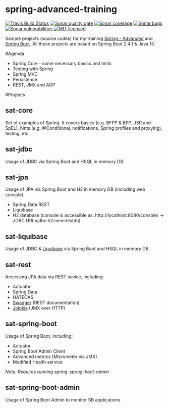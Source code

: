 # spring-advanced-training

[![Travis Build Status][travis-image]][travis-url-main] [![Sonar quality gate][sonar-quality-gate]][sonar-url] [![Sonar coverage][sonar-coverage]][sonar-url] [![Sonar bugs][sonar-bugs]][sonar-url] [![Sonar vulnerabilities][sonar-vulnerabilities]][sonar-url] [![MIT licensed][mit-badge]](./LICENSE.txt)

Sample projects (source codes) for my training [Spring - Advanced](http://arnosthavelka.github.io/presentation/spring-advanced/index.html) and [Spring Boot](http://arnosthavelka.github.io/presentation/spring-boot/index.html). 
All these projects are based on Spring Boot 2.4.1 & Java 15.

#Agenda
* Spring Core - some necessary basics and hints
* Testing with Spring
* Spring MVC
* Persistence
* REST, JMX and AOP

#Projects
## sat-core
Set of examples of Spring. It covers basics (e.g. BFPP & BPP, JSR and SpEL), hints (e.g. @Conditional, notifications, Spring profiles and proxying), testing, etc.

## sat-jdbc
Usage of JDBC via Spring Boot and HSQL in memory DB.

## sat-jpa
Usage of JPA via Spring Boot and H2 in memory DB (including web console).
* Spring Data REST
* Liquibase
* H2 database (console is accessible as: http://localhost:8080/console/ -> JDBC URL=jdbc:h2:mem:testdb)

## sat-liquibase
Usage of JDBC & [Liquibase](http://www.liquibase.org/) via Spring Boot and HSQL in memory DB.

## sat-rest
Accessing JPA data via REST sevice, including:
* Actuator
* Spring Data
* HATEOAS
* [Swagger](http://swagger.io/) (REST documentation)
* [Jolokia](https://jolokia.org/) (JMX over HTTP)

## sat-spring-boot
Usage of Spring Boot, including:
* Actuator
* Spring Boot Admin Client
* Advanced metrics (Micrometer via JMX)
* Modified Health service

_Note: Requires running spring-spring-boot-admin_

## sat-spring-boot-admin
Usage of Spring Boot Admin to monitor SB applications.

[travis-url-main]: https://github.com/arnosthavelka/spring-advanced-training
[travis-image]: https://travis-ci.org/arnosthavelka/spring-advanced-training.svg?branch=master

[sonar-url]: https://sonarcloud.io/dashboard?id=arnosthavelka_spring-advanced-training
[sonar-quality-gate]: https://sonarcloud.io/api/project_badges/measure?project=arnosthavelka_spring-advanced-training&metric=alert_status
[sonar-coverage]: https://sonarcloud.io/api/project_badges/measure?project=arnosthavelka_spring-advanced-training&metric=coverage
[sonar-bugs]: https://sonarcloud.io/api/project_badges/measure?project=arnosthavelka_spring-advanced-training&metric=bugs
[sonar-vulnerabilities]: https://sonarcloud.io/api/project_badges/measure?project=arnosthavelka_spring-advanced-training&metric=vulnerabilities
[mit-badge]: https://img.shields.io/badge/license-MIT-maroon.svg